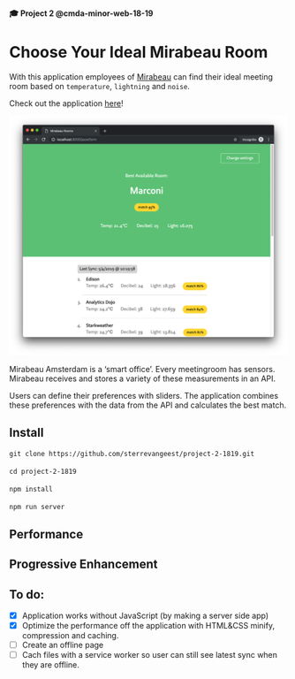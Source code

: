 **🎓 Project 2 @cmda-minor-web-18-19**

# Choose Your Ideal Mirabeau Room

With this application employees of [Mirabeau](https://www.mirabeau.nl/en) can find their ideal meeting room based on `temperature`, `lightning` and `noise`.

Check out the application [here](https://mirabeau-smart-office.herokuapp.com/form)!

![screen.png](screen.png)

Mirabeau Amsterdam is a ‘smart office’. Every meetingroom has sensors. Mirabeau receives and stores a variety of these measurements in an API.

Users can define their preferences with sliders. The application combines these preferences with the data from the API and calculates the best match.

## Install

```
git clone https://github.com/sterrevangeest/project-2-1819.git

cd project-2-1819

npm install

npm run server
```

## Performance

## Progressive Enhancement

## To do:

- [x] Application works without JavaScript (by making a server side app)
- [x] Optimize the performance off the application with HTML&CSS minify, compression and caching.
- [ ] Create an offline page
- [ ] Cach files with a service worker so user can still see latest sync when they are offline.

